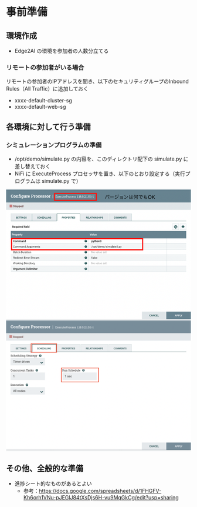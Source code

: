 # 事前準備

## 環境作成

- Edge2AI の環境を参加者の人数分立てる

### リモートの参加者がいる場合

リモートの参加者のIPアドレスを聞き、以下のセキュリティグループのInbound Rules（All Traffic）に追加しておく
- xxxx-default-cluster-sg
- xxxx-default-web-sg

## 各環境に対して行う準備

### シミュレーションプログラムの準備

- /opt/demo/simulate.py の内容を、このディレクトリ配下の simulate.py に差し替えておく
- NiFi に ExecuteProcess プロセッサを置き、以下のとおり設定する（実行プログラムは simulate.py で）

![](screenshots/simulate.png "")
![](screenshots/simulate2.png "")

## その他、全般的な準備

- 進捗シート的なものがあるとよい
  - 参考：https://docs.google.com/spreadsheets/d/1FHGFV-Kh6orh1VNu-pJEGlJ84tXsDjs6H-vu9MqGkCg/edit?usp=sharing


